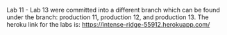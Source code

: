 Lab 11 - Lab 13 were committed into a different branch which can be found under the branch: production 11, production 12, and production 13.
The heroku link for the labs is: https://intense-ridge-55912.herokuapp.com/ 
